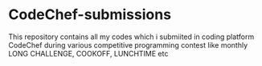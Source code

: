 # CodeChef-submissions
This repository contains all my codes which i submiited in coding platform CodeChef during various competitive programming contest like monthly LONG CHALLENGE, COOKOFF, LUNCHTIME etc
